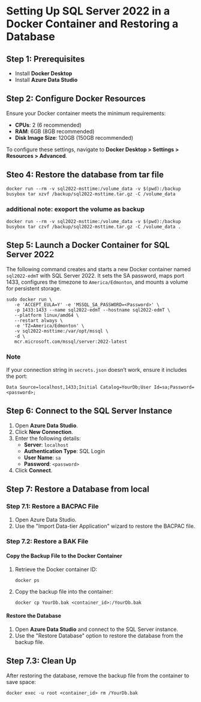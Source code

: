 # Setting Up SQL Server 2022 in a Docker Container and Restoring a Database

## Step 1: Prerequisites
- Install **Docker Desktop**
- Install **Azure Data Studio**

## Step 2: Configure Docker Resources
Ensure your Docker container meets the minimum requirements:
- **CPUs**: 2 (6 recommended)
- **RAM**: 6GB (8GB recommended)
- **Disk Image Size**: 120GB (150GB recommended)

To configure these settings, navigate to **Docker Desktop > Settings > Resources > Advanced**.

## Steo 4: Restore the database from tar file
```shell
docker run --rm -v sql2022-msttime:/volume_data -v $(pwd):/backup busybox tar xzvf /backup/sql2022-msttime.tar.gz -C /volume_data
```
### additional note: exoport the volume as backup
```shell
docker run --rm -v sql2022-msttime:/volume_data -v $(pwd):/backup busybox tar czvf /backup/sql2022-msttime.tar.gz -C /volume_data .
```


## Step 5: Launch a Docker Container for SQL Server 2022
The following command creates and starts a new Docker container named `sql2022-edmT` with SQL Server 2022. It sets the SA password, maps port 1433, configures the timezone to `America/Edmonton`, and mounts a volume for persistent storage.

```shell
sudo docker run \
   -e 'ACCEPT_EULA=Y' -e 'MSSQL_SA_PASSWORD=<Password>' \
   -p 1433:1433 --name sql2022-edmT --hostname sql2022-edmT \
   --platform linux/amd64 \
   --restart always \
   -e 'TZ=America/Edmonton' \
   -v sql2022-msttime:/var/opt/mssql \
   -d \
   mcr.microsoft.com/mssql/server:2022-latest
```

### Note
If your connection string in `secrets.json` doesn’t work, ensure it includes the port:
```
Data Source=localhost,1433;Initial Catalog=YourDb;User Id=sa;Password=<password>;
```

## Step 6: Connect to the SQL Server Instance
1. Open **Azure Data Studio**.
2. Click **New Connection**.
3. Enter the following details:
   - **Server**: `localhost`
   - **Authentication Type**: SQL Login
   - **User Name**: `sa`
   - **Password**: `<password>`
4. Click **Connect**.

## Step 7: Restore a Database from local

### Step 7.1: Restore a BACPAC File
1. Open Azure Data Studio.
2. Use the "Import Data-tier Application" wizard to restore the BACPAC file.

### Step 7.2: Restore a BAK File
#### Copy the Backup File to the Docker Container
1. Retrieve the Docker container ID:
   ```shell
   docker ps
   ```
2. Copy the backup file into the container:
   ```shell
   docker cp YourDb.bak <container_id>:/YourDb.bak
   ```

#### Restore the Database
1. Open **Azure Data Studio** and connect to the SQL Server instance.
2. Use the "Restore Database" option to restore the database from the backup file.

## Step 7.3: Clean Up
After restoring the database, remove the backup file from the container to save space:
```shell
docker exec -u root <container_id> rm /YourDb.bak
```
